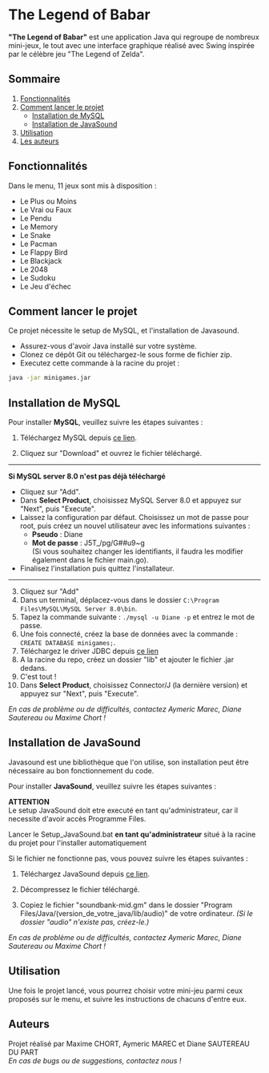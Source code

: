 # The Legend of Babar

**"The Legend of Babar"** est une application Java qui regroupe de nombreux mini-jeux, le tout avec une interface graphique réalisé avec Swing inspirée par le célèbre jeu "The Legend of Zelda".

## Sommaire

1. [Fonctionnalités](#fonctionnalités)
2. [Comment lancer le projet](#comment-lancer-le-projet)
    - [Installation de MySQL](#installation-de-mysql)
    - [Installation de JavaSound](#installation-de-javasound)
3. [Utilisation](#utilisation)
4. [Les auteurs](#auteurs)

## Fonctionnalités

Dans le menu, 11 jeux sont mis à disposition :

- Le Plus ou Moins
- Le Vrai ou Faux
- Le Pendu
- Le Memory
- Le Snake
- Le Pacman
- Le Flappy Bird
- Le Blackjack
- Le 2048
- Le Sudoku
- Le Jeu d'échec

## Comment lancer le projet

Ce projet nécessite le setup de MySQL, et l'installation de Javasound.

- Assurez-vous d'avoir Java installé sur votre système.
- Clonez ce dépôt Git ou téléchargez-le sous forme de fichier zip.
- Executez cette commande à la racine du projet :

```bash
java -jar minigames.jar
```

## Installation de MySQL

Pour installer **MySQL**, veuillez suivre les étapes suivantes :

1. Téléchargez MySQL depuis [ce lien](https://dev.mysql.com/downloads/installer/).

2. Cliquez sur "Download" et ouvrez le fichier téléchargé.

----------------------------

**Si MySQL server 8.0 n'est pas déjà téléchargé**

- Cliquez sur "Add".
- Dans **Select Product**, choisissez MySQL Server 8.0 et appuyez sur "Next", puis "Execute".
- Laissez la configuration par défaut. Choisissez un mot de passe pour root, puis créez un nouvel utilisateur avec les informations suivantes :
  - **Pseudo** : Diane
  - **Mot de passe** : J5T_/pg/G##u9~g  
   (Si vous souhaitez changer les identifiants, il faudra les modifier également dans le fichier main.go).
- Finalisez l'installation puis quittez l'installateur.

------------------------

3. Cliquez sur "Add"
7. Dans un terminal, déplacez-vous dans le dossier `C:\Program Files\MySQL\MySQL Server 8.0\bin`.
8. Tapez la commande suivante : `./mysql -u Diane -p` et entrez le mot de passe.
9. Une fois connecté, créez la base de données avec la commande : `CREATE DATABASE minigames;`.
10. Téléchargez le driver JDBC depuis [ce lien](https://dbschema.com/jdbc-driver/mysql.html)
11. A la racine du repo, créez un dossier "lib" et ajouter le fichier .jar dedans.
12. C'est tout !  
 4. Dans **Select Product**, choisissez Connector/J (la dernière version) et appuyez sur "Next", puis "Execute".

  *En cas de problème ou de difficultés, contactez Aymeric Marec, Diane Sautereau ou Maxime Chort !*

## Installation de JavaSound

Javasound est une bibliothèque que l'on utilise, son installation peut être nécessaire au bon fonctionnement du code.

Pour installer **JavaSound**, veuillez suivre les étapes suivantes :

**ATTENTION**  
Le setup JavaSound doit etre executé en tant qu'administrateur, car il necessite d'avoir accès Programme Files.

Lancer le Setup_JavaSound.bat **en tant qu'administrateur** situé à la racine du projet pour l'installer automatiquement

Si le fichier ne fonctionne pas, vous pouvez suivre les étapes suivantes :

1. Téléchargez JavaSound depuis [ce lien]("https://www.oracle.com/technetwork/java/soundbank-mid-149984.zip").

2. Décompressez le fichier téléchargé.

3. Copiez le fichier "soundbank-mid.gm" dans le dossier "Program Files/Java/(version_de_votre_java/lib/audio)" de votre ordinateur.
*(Si le dossier "audio" n'existe pas, créez-le.)*  

*En cas de problème ou de difficultés, contactez Aymeric Marec, Diane Sautereau ou Maxime Chort !*

## Utilisation

Une fois le projet lancé, vous pourrez choisir votre mini-jeu parmi ceux proposés sur le menu, et suivre les instructions de chacuns d'entre eux.

## Auteurs

Projet réalisé par Maxime CHORT, Aymeric MAREC et Diane SAUTEREAU DU PART  
*En cas de bugs ou de suggestions, contactez nous !*
